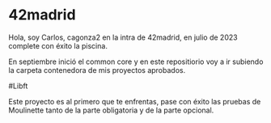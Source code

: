 # 42madrid

Hola, soy Carlos, cagonza2 en la intra de 42madrid, en julio de 2023 complete con éxito la piscina.


En septiembre inició el common core y en este repositiorio voy a ir subiendo la carpeta contenedora de mis proyectos aprobados.

#Libft

Este proyecto es al primero que te enfrentas, pase con éxito las pruebas de Moulinette tanto de la parte obligatoria y de la parte opcional.
